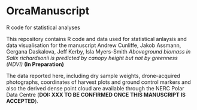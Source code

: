 # OrcaManuscript
R code for statistical analyses 

This repository contains R code and data used for statistical anlaysis and data visualisation for the manuscript Andrew Cunliffe, Jakob Assmann, Gergana Daskalova, Jeff Kerby, Isla Myers-Smith _Aboveground biomass in Salix richardsonii is predicted by canopy height but not by greenness (NDVI)_ **(In Preparation)**

The data reported here, including dry sample weights, drone-acquired photographs, coordinates of harvest plots and ground control markers and also the derived dense point cloud are available through the NERC Polar Data Centre (**DOI: XXX TO BE CONFIRMED ONCE THIS MANUSCRIPT IS ACCEPTED**).
